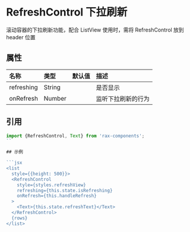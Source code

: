# RefreshControl 下拉刷新

滚动容器的下拉刷新功能，配合 ListView 使用时，需将 RefreshControl 放到 header 位置

## 属性

|名称|类型|默认值|描述|
|:---------------|:--------|:----|:----------|
|refreshing|String||是否显示|
|onRefresh|Number||监听下拉刷新的行为|

## 引用

```jsx
import {RefreshControl, Text} from 'rax-components';
``

## 示例

```jsx
<list
  style={{height: 500}}>
  <RefreshControl
    style={styles.refreshView}
    refreshing={this.state.isRefreshing}
    onRefresh={this.handleRefresh}
  >
    <Text>{this.state.refreshText}</Text>
  </RefreshControl>
  {rows}
</list>
```
